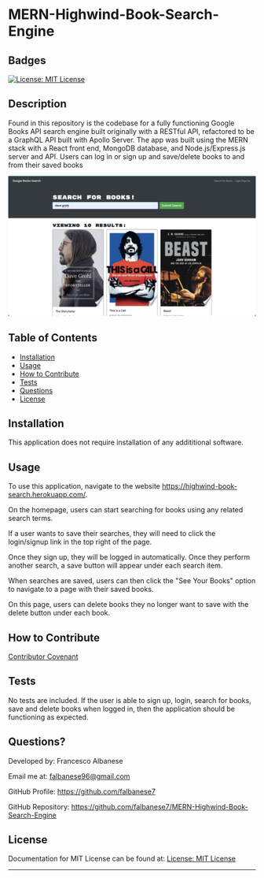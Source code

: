 # MERN-Highwind-Book-Search-Engine

## Badges

[![License: MIT License](https://img.shields.io/badge/license-MIT%20License-blue)](https://choosealicense.com/licenses/mit/)

## Description

Found in this repository is the codebase for a fully functioning Google Books API search engine built originally with a RESTful API, refactored to be a GraphQL API built with Apollo Server. The app was built using the MERN stack with a React front end, MongoDB database, and Node.js/Express.js server and API. Users can log in or sign up and save/delete books to and from their saved books

![Application homepage with a search prepopulated](./assets/Screen%20Shot%202022-08-18%20at%2012.43.47%20AM.png)

## Table of Contents

- [Installation](#installation)
- [Usage](#usage)
- [How to Contribute](#how-to-contribute)
- [Tests](#tests)
- [Questions](#questions)
- [License](#license)

## Installation

This application does not require installation of any addititional software.

## Usage

To use this application, navigate to the website https://highwind-book-search.herokuapp.com/.

On the homepage, users can start searching for books using any related search terms.

If a user wants to save their searches, they will need to click the login/signup link in the top right of the page.

Once they sign up, they will be logged in automatically. Once they perform another search, a save button will appear under each search item.

When searches are saved, users can then click the "See Your Books" option to navigate to a page with their saved books.

On this page, users can delete books they no longer want to save with the delete button under each book.

## How to Contribute

[Contributor Covenant](https://www.contributor-covenant.org/)

## Tests

No tests are included. If the user is able to sign up, login, search for books, save and delete books when logged in, then the application should be functioning as expected.

## Questions?

Developed by: Francesco Albanese

Email me at: falbanese96@gmail.com

GitHub Profile: https://github.com/falbanese7

GitHub Repository: https://github.com/falbanese7/MERN-Highwind-Book-Search-Engine

## License

Documentation for MIT License can be found at:
[License: MIT License](https://choosealicense.com/licenses/mit/)

---
